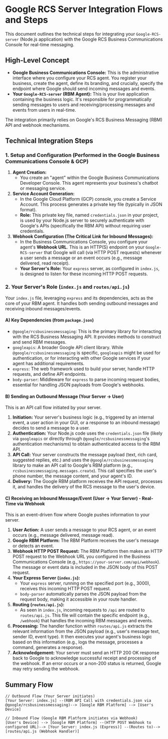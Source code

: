 # Google RCS Server Integration Flows and Steps

This document outlines the technical steps for integrating your `Google-RCS-server` (Node.js application) with the Google RCS Business Communications Console for real-time messaging.

## High-Level Concept

*   **Google Business Communications Console:** This is the administrative interface where you configure your RCS agent. You register your business, create the agent, define its branding, and crucially, specify the endpoint where Google should send incoming messages and events.
*   **Your `Google-RCS-server` (RBM Agent):** This is your live application containing the business logic. It's responsible for programmatically sending messages to users and receiving/processing messages and events from users in real-time.

The integration primarily relies on Google's RCS Business Messaging (RBM) API and webhook mechanisms.

## Technical Integration Steps

### 1. Setup and Configuration (Performed in the Google Business Communications Console & GCP)

1.  **Agent Creation:**
    *   You create an "agent" within the Google Business Communications Developer Console. This agent represents your business's chatbot or messaging service.
2.  **Service Account Generation:**
    *   In the Google Cloud Platform (GCP) console, you create a Service Account. This process generates a private key file (typically in JSON format).
    *   **Role:** This private key file, named `credentials.json` in your project, is used by your Node.js server to securely authenticate with Google's APIs (specifically the RBM API) without requiring user credentials.
3.  **Webhook Configuration (The Critical Link for Inbound Messages):**
    *   In the Business Communications Console, you configure your agent's **Webhook URL**. This is an HTTP(S) endpoint on your `Google-RCS-server` that Google will call (via HTTP POST requests) whenever a user sends a message or an event occurs (e.g., message delivered, read receipt).
    *   **Your Server's Role:** Your `express` server, as configured in `index.js`, is designed to listen for these incoming HTTP POST requests.

### 2. Your Server's Role (`index.js` and `routes/api.js`)

Your `index.js` file, leveraging `express` and its dependencies, acts as the core of your RBM agent. It handles both sending outbound messages and receiving inbound messages/events.

#### A) Key Dependencies (from `package.json`)

*   `@google/rcsbusinessmessaging`: This is the primary library for interacting with the RCS Business Messaging API. It provides methods to construct and send RBM messages.
*   `googleapis`: A broader Google API client library. While `@google/rcsbusinessmessaging` is specific, `googleapis` might be used for authentication, or for interacting with other Google services if your agent has additional requirements.
*   `express`: The web framework used to build your server, handle HTTP requests, and define API endpoints.
*   `body-parser`: Middleware for `express` to parse incoming request bodies, essential for handling JSON payloads from Google's webhooks.

#### B) Sending an Outbound Message (Your Server -> User)

This is an API call flow initiated by your server.

1.  **Initiation:** Your server's business logic (e.g., triggered by an internal event, a user action in your GUI, or a response to an inbound message) decides to send a message to a user.
2.  **Authentication:** Your Node.js code uses the `credentials.json` file (likely via `googleapis` or directly through `@google/rcsbusinessmessaging`'s authentication mechanisms) to obtain authenticated access to the RBM API.
3.  **API Call:** Your server constructs the message payload (text, rich card, suggested replies, etc.) and uses the `@google/rcsbusinessmessaging` library to make an API call to Google's RBM platform (e.g., `rcsbusinessmessaging.messages.create`). This call specifies the user's phone number, the message content, and your agent's ID.
4.  **Delivery:** The Google RBM platform receives the API request, processes it, and handles the delivery of the RCS message to the user's device.

#### C) Receiving an Inbound Message/Event (User -> Your Server) - Real-Time via Webhook

This is an event-driven flow where Google pushes information to your server.

1.  **User Action:** A user sends a message to your RCS agent, or an event occurs (e.g., message delivered, message read).
2.  **Google RBM Platform:** The RBM Platform receives the user's message or detects an event.
3.  **Webhook HTTP POST Request:** The RBM Platform then makes an HTTP POST request to the Webhook URL you configured in the Business Communications Console (e.g., `https://your-server.com/api/webhook`). The message or event data is included in the JSON body of this POST request.
4.  **Your Express Server (`index.js`):**
    *   Your `express` server, running on the specified port (e.g., 3000), receives this incoming HTTP POST request.
    *   `body-parser` automatically parses the JSON payload from the request body, making it accessible in your route handler.
5.  **Routing (`routes/api.js`):**
    *   As seen in `index.js`, incoming requests to `/api` are routed to `routes/api.js`. This file will contain the specific endpoint (e.g., `/webhook`) that handles the incoming RBM messages and events.
6.  **Processing:** The handler function within `routes/api.js` extracts the relevant information from the JSON payload (e.g., user's message text, sender ID, event type). It then executes your agent's business logic based on this information (e.g., logs the message, processes a command, generates a response).
7.  **Acknowledgement:** Your server must send an HTTP 200 OK response back to Google to acknowledge successful receipt and processing of the webhook. If an error occurs or a non-200 status is returned, Google may retry sending the webhook.

## Summary Flow

```
// Outbound Flow (Your Server initiates)
[Your Server: index.js] --(RBM API Call with credentials.json via @google/rcsbusinessmessaging)--> [Google RBM Platform] --> [User's Device]

// Inbound Flow (Google RBM Platform initiates via Webhook)
[User's Device] --> [Google RBM Platform] --(HTTP POST Webhook to configured URL)--> [Your Server: index.js (Express)] --(Routes to)--> [routes/api.js (Webhook Handler)]
```
